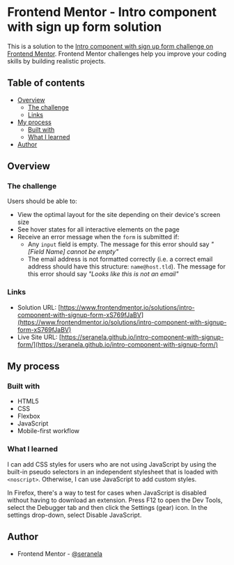 # Frontend Mentor - Intro component with sign up form solution

This is a solution to the [Intro component with sign up form challenge on Frontend Mentor](https://www.frontendmentor.io/challenges/intro-component-with-signup-form-5cf91bd49edda32581d28fd1). Frontend Mentor challenges help you improve your coding skills by building realistic projects. 

## Table of contents

- [Overview](#overview)
  - [The challenge](#the-challenge)
  - [Links](#links)
- [My process](#my-process)
  - [Built with](#built-with)
  - [What I learned](#what-i-learned)
- [Author](#author)

## Overview

### The challenge

Users should be able to:

- View the optimal layout for the site depending on their device's screen size
- See hover states for all interactive elements on the page
- Receive an error message when the `form` is submitted if:
  - Any `input` field is empty. The message for this error should say *"[Field Name] cannot be empty"*
  - The email address is not formatted correctly (i.e. a correct email address should have this structure: `name@host.tld`). The message for this error should say *"Looks like this is not an email"*

### Links

- Solution URL: [https://www.frontendmentor.io/solutions/intro-component-with-signup-form-xS769fJaBV](https://www.frontendmentor.io/solutions/intro-component-with-signup-form-xS769fJaBV)
- Live Site URL: [https://seranela.github.io/intro-component-with-signup-form/](https://seranela.github.io/intro-component-with-signup-form/)

## My process

### Built with

- HTML5
- CSS
- Flexbox
- JavaScript
- Mobile-first workflow

### What I learned

I can add CSS styles for users who are not using JavaScript by using the built-in pseudo selectors in an independent stylesheet that is loaded with `<noscript>`. Otherwise, I can use JavaScript to add custom styles.

In Firefox, there's a way to test for cases when JavaScript is disabled without having to download an extension. Press F12 to open the Dev Tools, select the Debugger tab and then click the Settings (gear) icon. In the settings drop-down, select Disable JavaScript.

## Author

- Frontend Mentor - [@seranela](https://www.frontendmentor.io/profile/seranela)
